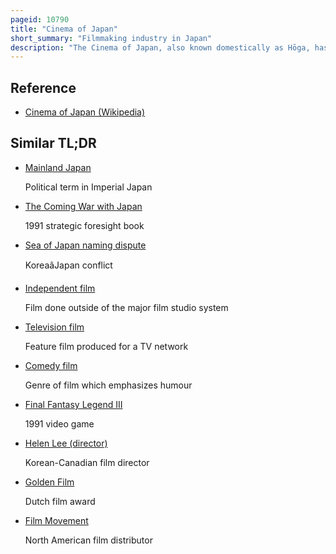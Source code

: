 ```yaml
---
pageid: 10790
title: "Cinema of Japan"
short_summary: "Filmmaking industry in Japan"
description: "The Cinema of Japan, also known domestically as Hōga, has a History that spans more than 100 Years. Japan has one of the oldest and largest Film Industries in the World and is the fourth largest in the Number of Feature Films produced in 2021. In 2011, Japan produced 411 Feature Films that earned 54. 9 % of a Box Office Total of Us $ 2. 338 billion. Since 1897 when the first foreign Cameramen arrived in Japan Films have been made."
---
```


## Reference

- [Cinema of Japan (Wikipedia)](https://en.wikipedia.org/?curid=10790)

## Similar TL;DR

- [Mainland Japan](/tldr/en/mainland-japan)

  Political term in Imperial Japan

- [The Coming War with Japan](/tldr/en/the-coming-war-with-japan)

  1991 strategic foresight book

- [Sea of Japan naming dispute](/tldr/en/sea-of-japan-naming-dispute)

  KoreaâJapan conflict

- [Independent film](/tldr/en/independent-film)

  Film done outside of the major film studio system

- [Television film](/tldr/en/television-film)

  Feature film produced for a TV network

- [Comedy film](/tldr/en/comedy-film)

  Genre of film which emphasizes humour

- [Final Fantasy Legend III](/tldr/en/final-fantasy-legend-iii)

  1991 video game

- [Helen Lee (director)](/tldr/en/helen-lee-director)

  Korean-Canadian film director

- [Golden Film](/tldr/en/golden-film)

  Dutch film award

- [Film Movement](/tldr/en/film-movement)

  North American film distributor
